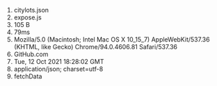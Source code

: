 1. citylots.json
2. expose.js
3. 105 B
4. 79ms
5. Mozilla/5.0 (Macintosh; Intel Mac OS X 10_15_7) AppleWebKit/537.36 (KHTML, like Gecko) Chrome/94.0.4606.81
   Safari/537.36
6. GitHub.com
7. Tue, 12 Oct 2021 18:28:02 GMT
8. application/json; charset=utf-8
9. fetchData
